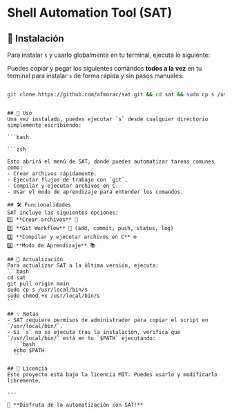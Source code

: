 # Shell Automation Tool (SAT)

## 🚀 Instalación
Para instalar `s` y usarlo globalmente en tu terminal, ejecuta lo siguiente:

Puedes copiar y pegar los siguientes comandos **todos a la vez** en tu terminal para instalar `s` de forma rápida y sin pasos manuales:

```bash

git clone https://github.com/afmorac/sat.git && cd sat && sudo cp s /usr/local/bin/s && sudo chmod +x /usr/local/bin/s

```
````

## 📌 Uso
Una vez instalado, puedes ejecutar `s` desde cualquier directorio simplemente escribiendo:

```bash

```zsh

Esto abrirá el menú de SAT, donde puedes automatizar tareas comunes como:
- Crear archivos rápidamente.
- Ejecutar flujos de trabajo con `git`.
- Compilar y ejecutar archivos en C.
- Usar el modo de aprendizaje para entender los comandos.

## 🛠 Funcionalidades
SAT incluye las siguientes opciones:
1️⃣ **Crear archivos** 📄
2️⃣ **Git Workflow** 🌿 (add, commit, push, status, log)
3️⃣ **Compilar y ejecutar archivos en C** ⚙️
4️⃣ **Modo de Aprendizaje** 📚

## 🔄 Actualización
Para actualizar SAT a la última versión, ejecuta:
```bash
cd sat
git pull origin main
sudo cp s /usr/local/bin/s
sudo chmod +x /usr/local/bin/s
```

## 💡 Notas
- SAT requiere permisos de administrador para copiar el script en `/usr/local/bin/`.
- Si `s` no se ejecuta tras la instalación, verifica que `/usr/local/bin/` está en tu `$PATH` ejecutando:
  ```bash
  echo $PATH
  ```

## 📜 Licencia
Este proyecto está bajo la licencia MIT. Puedes usarlo y modificarlo libremente.

---

🚀 **Disfruta de la automatización con SAT!**

